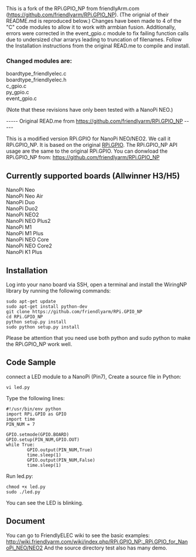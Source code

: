 This is a fork of the RPi.GPIO_NP from friendlyArm.com (https://github.com/friendlyarm/RPi.GPIO_NP).
(The orignial of their README.md is reproduced below.) Changes have been made to 4 of the "C" code
modules to allow it to work with armbian fusion. Additionally, errors were corrected in the event_gpio.c module
to fix failing function calls due to undersized char arrarys leading to truncation of filenames. Follow 
the Installation instructions from the original READ.me to compile and install. 

### Changed modules are:

  boardtype_friendlyelec.c   
  boardtype_friendlyelec.h  
  c_gpio.c    
  py_gpio.c  
  event_gpio.c  

(Note that these revisions have only been tested with a NanoPi NEO.)


----- Original READ.me from https://github.com/friendlyarm/RPi.GPIO_NP  -----

This is a modified version RPi.GPIO for NanoPi NEO/NEO2. We call it RPi.GPIO_NP.
It is based on the original [RPi.GPIO](https://pypi.python.org/pypi/RPi.GPIO).
The RPi.GPIO_NP API usage are the same to the original RPi.GPIO.
You can donwload the RPi.GPIO_NP from:
https://github.com/friendlyarm/RPi.GPIO_NP

## Currently supported boards (Allwinner H3/H5)
NanoPi Neo  
NanoPi Neo Air  
NanoPi Duo  
NanoPi Duo2  
NanoPi NEO2  
NanoPi NEO Plus2  
NanoPi M1  
NanoPi M1 Plus  
NanoPi NEO Core  
NanoPi NEO Core2  
NanoPi K1 Plus  

## Installation
Log into your nano board via SSH, open a terminal and install the WiringNP library by running the following commands:
```
sudo apt-get update
sudo apt-get install python-dev
git clone https://github.com/friendlyarm/RPi.GPIO_NP
cd RPi.GPIO_NP
python setup.py install                 
sudo python setup.py install
```
    
Please be attention that you need use both python and sudo python to make the RPi.GPIO_NP work well.

## Code Sample
connect a LED module to a NanoPi (Pin7), Create a source file in Python:
```
vi led.py
```
Type the following lines:
```
#!/usr/bin/env python
import RPi.GPIO as GPIO
import time
PIN_NUM = 7
 
GPIO.setmode(GPIO.BOARD)
GPIO.setup(PIN_NUM,GPIO.OUT)
while True:
        GPIO.output(PIN_NUM,True)
        time.sleep(1)
        GPIO.output(PIN_NUM,False)
        time.sleep(1)
```
Run led.py:
```
chmod +x led.py
sudo ./led.py
```
You can see the LED is blinking.

## Document
You can go to FriendlyELEC wiki to see the basic examples: http://wiki.friendlyarm.com/wiki/index.php/RPi.GPIO_NP:_RPi.GPIO_for_NanoPi_NEO/NEO2
And the source directory test also has many demo.


